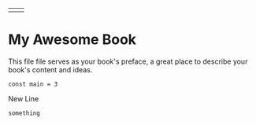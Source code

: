 |  |  |
| :--- | :--- |
|  |  |

# My Awesome Book

This file file serves as your book's preface, a great place to describe your book's content and ideas.

`const main = 3`

New Line

`something`

